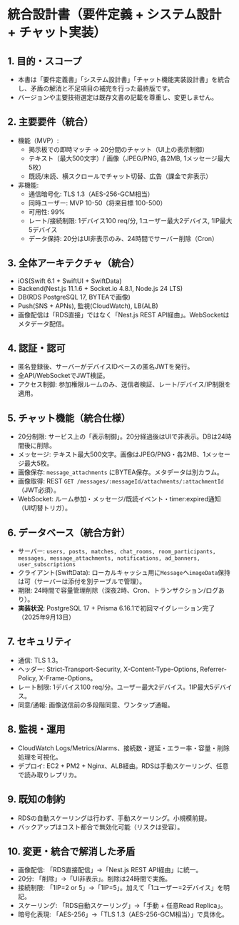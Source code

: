# 統合設計書（要件定義 + システム設計 + チャット実装）

## 1. 目的・スコープ
- 本書は「要件定義書」「システム設計書」「チャット機能実装設計書」を統合し、矛盾の解消と不足項目の補完を行った最終版です。
- バージョンや主要技術選定は既存文書の記載を尊重し、変更しません。

## 2. 主要要件（統合）
- 機能（MVP）:
  - 掲示板での即時マッチ → 20分間のチャット（UI上の表示制御）
  - テキスト（最大500文字）/ 画像（JPEG/PNG, 各2MB, 1メッセージ最大5枚）
  - 既読/未読、横スクロールでチャット切替、広告（課金で非表示）
- 非機能:
  - 通信暗号化: TLS 1.3（AES-256-GCM相当）
  - 同時ユーザー: MVP 10-50（将来目標 100-500）
  - 可用性: 99%
  - レート/接続制限: 1デバイス100 req/分, 1ユーザー最大2デバイス, 1IP最大5デバイス
  - データ保持: 20分はUI非表示のみ、24時間でサーバー削除（Cron）

## 3. 全体アーキテクチャ（統合）
- iOS(Swift 6.1 + SwiftUI + SwiftData)
- Backend(Nest.js 11.1.6 + Socket.io 4.8.1, Node.js 24 LTS)
- DB(RDS PostgreSQL 17, BYTEAで画像)
- Push(SNS + APNs), 監視(CloudWatch), LB(ALB)
- 画像配信は「RDS直接」ではなく「Nest.js REST API経由」。WebSocketはメタデータ配信。

## 4. 認証・認可
- 匿名登録後、サーバーがデバイスIDベースの匿名JWTを発行。
- 全API/WebSocketでJWT検証。
- アクセス制御: 参加権限ルームのみ、送信者検証、レート/デバイス/IP制限を適用。

## 5. チャット機能（統合仕様）
- 20分制限: サービス上の「表示制御」。20分経過後はUIで非表示。DBは24時間後に削除。
- メッセージ: テキスト最大500文字。画像はJPEG/PNG・各2MB、1メッセージ最大5枚。
- 画像保存: `message_attachments` にBYTEA保存。メタデータは別カラム。
- 画像取得: REST `GET /messages/:messageId/attachments/:attachmentId`（JWT必須）。
- WebSocket: ルーム参加・メッセージ/既読イベント・timer:expired通知（UI切替トリガ）。

## 6. データベース（統合方針）
- サーバー: `users, posts, matches, chat_rooms, room_participants, messages, message_attachments, notifications, ad_banners, user_subscriptions`
- クライアント(SwiftData): ローカルキャッシュ用に`Message`へ`imageData`保持は可（サーバーは添付を別テーブルで管理）。
- 期限: 24時間で容量管理削除（深夜2時、Cron、トランザクション/ログあり）。
- **実装状況**: PostgreSQL 17 + Prisma 6.16.1で初回マイグレーション完了（2025年9月13日）

## 7. セキュリティ
- 通信: TLS 1.3。
- ヘッダー: Strict-Transport-Security, X-Content-Type-Options, Referrer-Policy, X-Frame-Options。
- レート制限: 1デバイス100 req/分。ユーザー最大2デバイス。1IP最大5デバイス。
- 同意/通報: 画像送信前の多段階同意、ワンタップ通報。

## 8. 監視・運用
- CloudWatch Logs/Metrics/Alarms、接続数・遅延・エラー率・容量・削除処理を可視化。
- デプロイ: EC2 + PM2 + Nginx、ALB経由。RDSは手動スケーリング、任意で読み取りレプリカ。

## 9. 既知の制約
- RDSの自動スケーリングは行わず、手動スケーリング。小規模前提。
- バックアップはコスト都合で無効化可能（リスクは受容）。

## 10. 変更・統合で解消した矛盾
- 画像配信: 「RDS直接配信」→「Nest.js REST API経由」に統一。
- 20分: 「削除」→「UI非表示」。削除は24時間で実施。
- 接続制限: 「1IP=2 or 5」→「1IP=5」。加えて「1ユーザー=2デバイス」を明記。
- スケーリング: 「RDS自動スケーリング」→「手動 + 任意Read Replica」。
- 暗号化表現: 「AES-256」→「TLS 1.3（AES-256-GCM相当）」で具体化。


